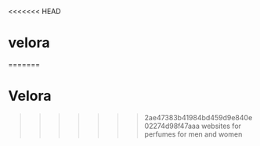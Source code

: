 <<<<<<< HEAD
# velora
=======
# Velora
>>>>>>> 2ae47383b41984bd459d9e840e02274d98f47aaa
websites for perfumes for men and women 
